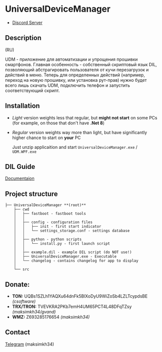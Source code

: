 # UniversalDeviceManager

* [Discord Server](https://discord.gg/eQXvPej8Ms)

## Description

(RU) 

UDM - приложение для автоматизации и упрощения прошивки смартфонов. Главная особенность - собственный скриптовый язык DIL, позволяющий абстрагировать пользователя от кучи перезагрузок и действий в меню. 
Теперь для определенных действий (например, переход на новую прошивку, или установка рут-прав) нужно будет всего лишь скачать UDM, подключить телефон и запустить соответствующий скрипт.

## Installation

* *Light* version weights less that regular, but **might not start** on some PCs (for example, on those that don't have **.Net 8**)
* *Regular* version weights way more than light, but have significantly higher chance to start on **your** PC

  Just unzip applicaition and start `UniversalDeviceManager.exe` / `UDM.WPF.exe`

## DIL Guide

[Documentaion](https://github.com/maksimkh34/UniversalDeviceManager/blob/main/src/DIL_DOCS.md)

## Project structure
```
├── UniversalDeviceManager **(root)**
    ├── cwd
    │   ├── fastboot - fastboot tools
    │   │
    │   ├── config - configuration files
    │   │   ├── init - first start indicator
    │   │   └── settings_storage.conf - settings database
    │   │
    │   ├── python - python scripts
    │   │   └── install.py - first launch script
    │   │
    │   ├── example.dil - example DIL script (do NOT use!)
    │   ├── UniversalDeviceManager.exe - Executable
    │   └── changelog - contains changelog for app to display
    │
    └── src
```
## Donate: 
* **TON:** UQBs1SZLh1YAQXu64dnFk5BlXoDyU9WiZoSb4LZLTcypdsBE *(csoftware)*
* **TRX/TRON:** TVEVKRA2PKb7emH4UM65PCT4L48DFqTZsy *(maksimkh34/gvand)*
* **WMZ:** Z693285176654 *(maksimkh34)*

## Contact
[Telegram](https://t.me/trxshv) (maksimkh34)
